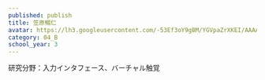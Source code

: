 ```yaml
---
published: publish
title: 笠原暢仁
avatar: https://lh3.googleusercontent.com/-53Ef3oY9gBM/YGVpaZrXKEI/AAAAAAAAUos/8oTkw6wc5YckEnHIErsaTySR-ZTrZzewgCE0YBhgLKroEAL1OcqzPb1A80melKvyLgTOWy8jh2H4CjL8i2JTrOaY7YI9XZPade-uzkRQYLqKFP8BgFpM4R1_YSrnBV45tlUPY_jk9m7G_MNMT6jG_co3KQ77xomffjWlYqA0wwJxOKVZC0IBeEGjZzFhzB0UEpr4n4A2Cuyb0FjLP4_2MUH962aFkdpMYjAINLlE_KXurl6QrD7bqVfJh0wRodWkDpK9YxXamPc5oHDY0k21K4dAcqWcFHTK9E4jnTBWeH8fgjJvuxgdUGpDaBoiaEEqOBW-MRj2GQH_VrYW3ppm2qseuGybR0E020HwNetoXhluH9Rqkf6s_Pn_z4YDbOH99PmHeACndG75a7_N_3eMW_ceoTWNuyNjVLNK0_f1HpTmBvOJtnfRf07GoZWDB4Mx_kiRyiAbp1618lG0ykSqgj8BapvQgU-mz2ek_YjFrm6z7is5ICYb0XR4MetuT0sUbOtfcWOHOlnHu8nkp_MOQeN72EEEQk6S8W9CuFBVdyuK4QD6RbRdCIeLqS2Nd_toIgA8REJit7_ekdCmYXbJNe3tf6J326Reds_KUdn9TRilmLgbNuM6QWw_u4XjfNMwt9d0CcvlzX3J5PUZtIFUGc-MTIonCiRs-fRJQRHXOvBifPf_Bwchqh7dF4482oCaujRzKhouPOB5_h3WNmWzNQDZfByg0-F9jyc6A4sl1U4UsEcHJyZMIZ0BrjCaLOvix7RREg2Sp6dbVRtd20g2tDrnVN7l2iqkSe9tNMP3WlYMG/IMG_4762.HEIC
category: 04_B
school_year: 3
---
```

研究分野：入力インタフェース、バーチャル触覚